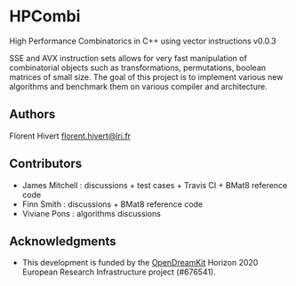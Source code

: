 # HPCombi
High Performance Combinatorics in C++ using vector instructions v0.0.3

SSE and AVX instruction sets allows for very fast manipulation of
combinatorial objects such as transformations, permutations, boolean matrices
of small size. The goal of this project is to implement various new algorithms
and benchmark them on various compiler and architecture.

## Authors

Florent Hivert <florent.hivert@lri.fr>

## Contributors

- James Mitchell : discussions + test cases + Travis CI + BMat8 reference code
- Finn Smith : discussions + BMat8 reference code
- Viviane Pons : algorithms discussions

## Acknowledgments

- This development is funded by the [OpenDreamKit](http://opendreamkit.org/)
  Horizon 2020 European Research Infrastructure project (#676541).
